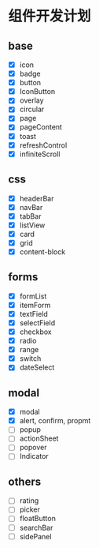 # 组件开发计划

## base

* [X] icon
* [X] badge
* [X] button
* [X] IconButton
* [X] overlay
* [X] circular
* [X] page
* [X] pageContent
* [X] toast
* [X] refreshControl
* [X] infiniteScroll

## css

* [X] headerBar
* [X] navBar
* [X] tabBar
* [X] listView
* [X] card
* [X] grid
* [X] content-block

## forms
* [X] formList
* [X] itemForm
* [X] textField
* [X] selectField
* [X] checkbox
* [X] radio
* [X] range
* [X] switch
* [X] dateSelect

## modal

* [X] modal
* [X] alert, confirm, propmt
* [ ] popup
* [ ] actionSheet
* [ ] popover
* [ ] Indicator

## others
* [ ] rating
* [ ] picker
* [ ] floatButton
* [ ] searchBar
* [ ] sidePanel
